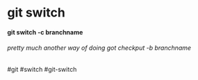 # git switch
#### git switch -c branchname
###### pretty much another way of doing got checkput -b branchname

#git #switch #git-switch
